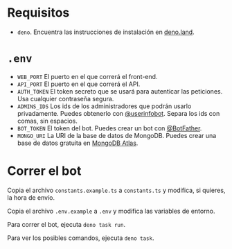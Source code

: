 # Requisitos

- `deno`. Encuentra las instrucciones de instalación en [deno.land](https://deno.land/).

# `.env`

- `WEB_PORT` El puerto en el que correrá el front-end.
- `API_PORT` El puerto en el que correrá el API.
- `AUTH_TOKEN` El token secreto que se usará para autenticar las peticiones. Usa cualquier contraseña segura.
- `ADMINS_IDS` Los ids de los administradores que podrán usarlo privadamente. Puedes obtenerlo con
  [@userinfobot](https://t.me/userinfobot). Separa los ids con comas, sin espacios.
- `BOT_TOKEN` El token del bot. Puedes crear un bot con [@BotFather](https://t.me/BotFather).
- `MONGO_URI` La URI de la base de datos de MongoDB. Puedes crear una base de datos gratuita en
  [MongoDB Atlas](https://www.mongodb.com/cloud/atlas).

# Correr el bot

Copia el archivo `constants.example.ts` a `constants.ts` y modifica, si quieres, la hora de envío.

Copia el archivo `.env.example` a `.env` y modifica las variables de entorno.

Para correr el bot, ejecuta `deno task run`.

Para ver los posibles comandos, ejecuta `deno task`.

